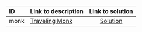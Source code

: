 | ID | Link to description | Link to solution |
|:---|:---|:---:|
| monk | [Traveling Monk](https://open.kattis.com/problems/monk) | [Solution](https://github.com/versenyi98/leetcode-solutions/tree/main/solutions/Traveling%20Monk)|
